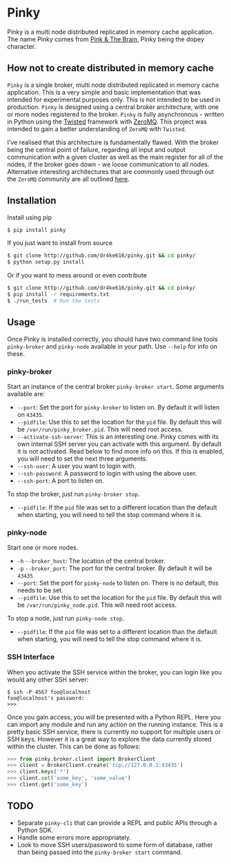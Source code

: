 # Pinky

Pinky is a multi node distributed replicated in memory cache application. The name Pinky comes from [Pink & The Brain](https://www.google.com/search?q=Pinky+%26+The+Brain), Pinky being the dopey character.

## How not to create distributed in memory cache

`Pinky` is a single broker, multi node distributed replicated in memory cache application. This is a very simple and basic implementation that was intended for experimental purposes only. This is not intended to be used in production. `Pinky` is designed using a central broker architecture, with one or more nodes registered to the broker. `Pinky` is fully asynchronous - written in Python using the [Twisted](http://twistedmatrix.com/) framework with [ZeroMQ](http://zeromq.org/). This project was intended to gain a better understanding of `ZeroMQ` with `Twisted`.

I've realised that this architecture is fundamentally flawed. With the broker being the central point of failure, regarding all input and output communication with a given cluster as well as the main register for all of the nodes, if the broker goes down - we loose communication to all nodes. Alternative interesting architectures that are commonly used through out the `ZeroMQ` community are all outlined [here](http://zeromq.org/whitepapers:brokerless).

## Installation

Install using pip
```bash
$ pip install pinky
```

If you just want to install from source
```bash
$ git clone http://github.com/dr4ke616/pinky.git && cd pinky/
$ python setup.py install
```

Or if you want to mess around or even contribute
```bash
$ git clone http://github.com/dr4ke616/pinky.git && cd pinky/
$ pip install -r requirements.txt
$ ./run_tests  # Run the tests
```

## Usage
Once Pinky is installed correctly, you should have two command line tools `pinky-broker` and `pinky-node` available in your path. Use `--help` for info on these.

### pinky-broker

Start an instance of the central broker `pinky-broker start`. Some arguments available are:
* `--port`: Set the port for `pinky-broker` to listen on. By default it will listen on `43435`.
* `--pidfile`: Use this to set the location for the `pid` file. By default this will be `/var/run/pinky_broker.pid`. This will need root access.
* `--activate-ssh-server`: This is an interesting one. Pinky comes with its own internal SSH server you can activate with this argument. By default it is not activated. Read below to find more info on this. If this is enabled, you will need to set the next three arguments.
* `--ssh-user`: A user you want to login with.
* `--ssh-password`: A password to login with using the above user.
* `--ssh-port`: A port to listen on.

To stop the broker, just run `pinky-broker stop`.
* `--pidfile`: If the `pid` file was set to a different location than the default when starting, you will need to tell the stop command where it is.

### pinky-node

Start one or more nodes.
* `-h` `--broker_host`: The location of the central broker.
* `-p` `--broker_port`: The port for the central broker. By default it will be `43435`
* `--port`: Set the port for `pinky-node` to listen on. There is no default, this needs to be set.
* `--pidfile`: Use this to set the location for the `pid` file. By default this will be `/var/run/pinky_node.pid`. This will need root access.

To stop a node, just run `pinky-node stop`.
* `--pidfile`: If the `pid` file was set to a different location than the default when starting, you will need to tell the stop command where it is.

### SSH Interface

When you activate the SSH service within the broker, you can login like you would any other SSH server:
```
$ ssh -P 4567 foo@localhost
foo@localhost's password:
>>>
```

Once you gain access, you will be presented with a Python REPL. Here you can import any module and run any action on the running instance. This is a pretty basic SSH service, there is currently no support for multiple users or SSH keys. However it is a great way to explore the data currently stored within the cluster. This can be done as follows:

```python
>>> from pinky.broker.client import BrokerClient
>>> client = BrokerClient.create('tcp://127.0.0.1:43435')
>>> client.keys('*')
>>> client.set('some_key', 'some_value')
>>> client.get('some_key')
```

## TODO
- Separate `pinky-cli` that can provide a REPL and public APIs through a Python SDK.
- Handle some errors more appropriately.
- Look to move SSH users/password to some form of database, rather than being passed into the `pinky-broker start` command.
